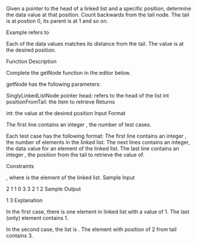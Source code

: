 Given a pointer to the head of a linked list and a specific position, determine the data value at that position. Count backwards from the tail node. The tail is at postion 0, its parent is at 1 and so on.

Example
 refers to 

Each of the data values matches its distance from the tail. The value  is at the desired position.

Function Description

Complete the getNode function in the editor below.

getNode has the following parameters:

SinglyLinkedListNode pointer head: refers to the head of the list
int positionFromTail: the item to retrieve
Returns

int: the value at the desired position
Input Format

The first line contains an integer , the number of test cases.

Each test case has the following format:
The first line contains an integer , the number of elements in the linked list.
The next  lines contains an integer, the data value for an element of the linked list.
The last line contains an integer , the position from the tail to retrieve the value of.

Constraints

, where  is the  element of the linked list.
Sample Input

2
1
1
0
3
3
2
1
2
Sample Output

1
3
Explanation

In the first case, there is one element in linked list with a value of 1. The last (only) element contains 1.

In the second case, the list is . The element with position of 2 from tail contains 3.